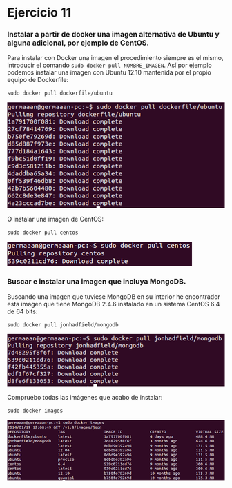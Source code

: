# Ejercicio 11
### Instalar a partir de docker una imagen alternativa de Ubuntu y alguna adicional, por ejemplo de CentOS.

Para instalar con Docker una imagen el procedimiento siempre es el mismo, introducir el comando `sudo docker pull NOMBRE_IMAGEN`. Así por ejemplo podemos instalar una imagen con Ubuntu 12.10 mantenida por el propio equipo de Dockerfile:

```
sudo docker pull dockerfile/ubuntu
```

![eje11_img01](imagenes/eje11_img01.png)

O instalar una imagen de CentOS:

```
sudo docker pull centos
```

![eje11_img02](imagenes/eje11_img02.png)

### Buscar e instalar una imagen que incluya MongoDB.

Buscando una imagen que tuviese MongoDB en su interior he encontrador esta imagen que tiene MongoDB 2.4.6 instalado en un sistema CentOS 6.4 de 64 bits:

```
sudo docker pull jonhadfield/mongodb
```

![eje11_img03](imagenes/eje11_img03.png)

Compruebo todas las imágenes que acabo de instalar:

```
sudo docker images
```

![eje11_img04](imagenes/eje11_img04.png)
